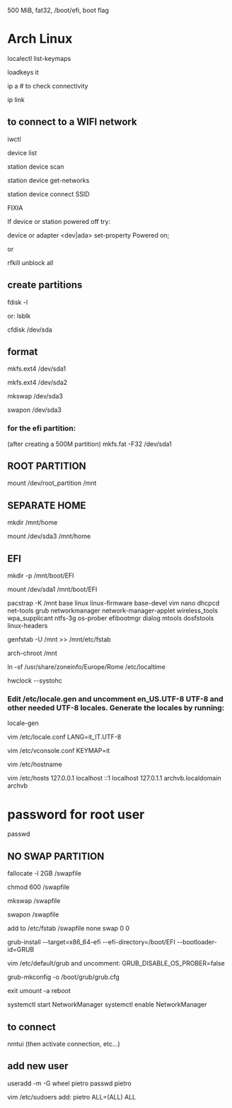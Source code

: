 500 MiB, fat32, /boot/efi, boot flag

# Arch Linux 

localectl list-keymaps

loadkeys it

ip a # to check connectivity

ip link

## to connect to a WIFI network
iwctl

device list

station device scan

station device get-networks

station device connect SSID

FIXIA

If device or station powered off try:

device or adapter <dev|ada> set-property Powered on;

or

rfkill unblock all

## create partitions
fdisk -l

or: lsblk

cfdisk /dev/sda

## format
mkfs.ext4 /dev/sda1

mkfs.ext4 /dev/sda2

mkswap /dev/sda3

swapon /dev/sda3

### for the efi partition:
(after creating a 500M partition)
mkfs.fat -F32 /dev/sda1

## ROOT PARTITION
mount /dev/root_partition /mnt

## SEPARATE HOME
mkdir /mnt/home

mount /dev/sda3 /mnt/home

## EFI
mkdir -p /mnt/boot/EFI

mount /dev/sda1 /mnt/boot/EFI

pacstrap -K /mnt base linux linux-firmware base-devel vim nano dhcpcd net-tools grub networkmanager network-manager-applet wireless_tools wpa_supplicant ntfs-3g os-prober efibootmgr dialog mtools dosfstools linux-headers

genfstab -U /mnt >> /mnt/etc/fstab

arch-chroot /mnt

ln -sf /usr/share/zoneinfo/Europe/Rome /etc/localtime

hwclock --systohc

### Edit /etc/locale.gen and uncomment en_US.UTF-8 UTF-8 and other needed UTF-8 locales. Generate the locales by running: 
locale-gen

vim /etc/locale.conf
LANG=it_IT.UTF-8

vim /etc/vconsole.conf
KEYMAP=it

vim /etc/hostname

vim /etc/hosts
127.0.0.1 localhost
::1 localhost
127.0.1.1 archvb.localdomain archvb

# password for root user
passwd

## NO SWAP PARTITION
fallocate -l 2GB /swapfile

chmod 600 /swapfile

mkswap /swapfile

swapon /swapfile

add to /etc/fstab
/swapfile none swap 0 0 

grub-install --target=x86_64-efi --efi-directory=/boot/EFI --bootloader-id=GRUB

vim /etc/default/grub
and uncomment: GRUB_DISABLE_OS_PROBER=false

grub-mkconfig -o /boot/grub/grub.cfg

exit
umount -a
reboot

systemctl start NetworkManager
systemctl enable NetworkManager

## to connect
nmtui
(then activate connection, etc...)

## add new user
useradd -m -G wheel pietro
passwd pietro

vim /etc/sudoers
add: pietro ALL=(ALL) ALL
